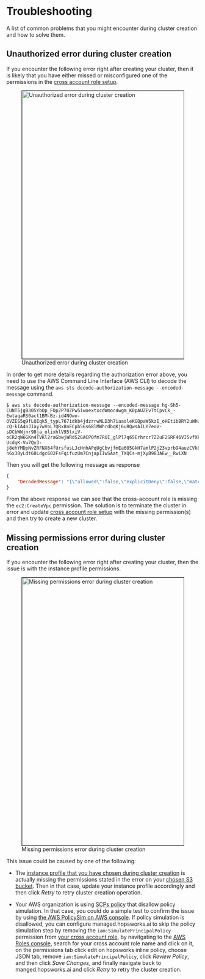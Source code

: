 # Troubleshooting

A list of common problems that you might encounter during cluster creation and how to solve them. 

## Unauthorized error during cluster creation

If you encounter the following error right after creating your cluster, then it is likely that you have either missed or misconfigured one of the permissions in the [cross account role setup](getting_started/#step-1-connecting-your-aws-account). 

<p align="center">
  <figure>
    <img style="border: 1px solid #000;width:700px" src="../../../assets/images/setup_installation/managed/aws/troubleshooting-unauthorized-error.png" alt="Unauthorized error during cluster creation">
    <figcaption>Unauthorized error during cluster creation</figcaption>
  </figure>
</p>

In order to get more details regarding the authorization error above, you need to use the AWS Command Line Interface (AWS CLI) to decode the message using the `aws sts decode-authorization-message --encoded-message` command.

```
$ aws sts decode-authorization-message --encoded-message hg-Sh5-CUNT5jgB305YbOp_FDp2P70ZPw5iwoextxcdWmoc4wgm_K0pAUZEvTtCpvCk_-EwtaqaRS0act1BM-Bz-id4NOwo-OVZES5q9fLQIqk5_typL767idkb4jdzrrwNLD3h7iaaoleKGQpaW5kzI_oHEtibBRY2uWhU07oiwDHOAwb-cQ-kIA4nJIay7wVoL7QRx8nECpb56s68lMWhrdbqKj6uRQwsAILY7eoV-sDCbWWjnr98ja_olixhlV95txiV-oCR2qW6GKn4TVKl2raGbwjWRdS2GACP0fm7RUI_glPl7q65Erhrcr7Z2uF2SRF46VI5vfXkjXxv58e0x6SSRmKXF397e4QpPM6RyopmgDa9sSWAbkBxC86O9b30l47GX9w98trc76jsfU-UcdqK-Vu7Qy3-j8ehYMDpNvZRFNX64fUrsfusLJcHnhAPqUgCbvjfmEa605GkH7amlP2j23vprb94auzCVk8rgVkrSrBMek6YlWA0nzXtSjq8mVAvFE-n6x3ByLdt68Ldgc602FsFqifuzUm7CnjapIIwSAat_TXQCs-mjXyB983AEw__RwiXN
```

Then you will get the following message as response 
```json
{
    "DecodedMessage": "{\"allowed\":false,\"explicitDeny\":false,\"matchedStatements\":{\"items\":[]},\"failures\":{\"items\":[]},\"context\":{\"principal\":{\"id\":\"AROA27VDEGQLGDB4JOSOI:1f708920-18a6-11ed-8dd4-f162dca8fc19\",\"arn\":\"arn:aws:sts::xxxxx:assumed-role/cross-acount-role/1f708920-18a6-11ed-8dd4-f162dca8fc19\"},\"action\":\"ec2:CreateVpc\",\"resource\":\"arn:aws:ec2:us-east-2:xxxxx:vpc/*\",\"conditions\":{\"items\":[{\"key\":\"aws:Region\",\"values\":{\"items\":[{\"value\":\"us-east-2\"}]}},{\"key\":\"aws:Service\",\"values\":{\"items\":[{\"value\":\"ec2\"}]}},{\"key\":\"aws:Resource\",\"values\":{\"items\":[{\"value\":\"vpc/*\"}]}},{\"key\":\"aws:Type\",\"values\":{\"items\":[{\"value\":\"vpc\"}]}},{\"key\":\"aws:Account\",\"values\":{\"items\":[{\"value\":\"xxxxxx\"}]}},{\"key\":\"ec2:VpcID\",\"values\":{\"items\":[{\"value\":\"*\"}]}},{\"key\":\"aws:ARN\",\"values\":{\"items\":[{\"value\":\"arn:aws:ec2:us-east-2:xxxx:vpc/*\"}]}}]}}}"
}
```

From the above response we can see that the cross-account role is missing the `ec2:CreateVpc` permission. The solution is to terminate the cluster in error and update [cross account role setup](getting_started/#step-1-connecting-your-aws-account) with the missing permission(s) and then try to create a new cluster.

## Missing permissions error during cluster creation

If you encounter the following error right after creating your cluster, then the issue is with the instance profile permissions.  

<p align="center">
  <figure>
    <img style="border: 1px solid #000;width:700px" src="../../../assets/images/setup_installation/managed/aws/troubleshooting-missing-permissions-error.png" alt="Missing permissions error during cluster creation">
    <figcaption>Missing permissions error during cluster creation</figcaption>
  </figure>
</p>

This issue could be caused by one of the following:

* The [instance profile that you have chosen during cluster creation](cluster_creation/#step-5-select-the-instance-profile) is actually missing the permissions stated in the error  on your [chosen S3 bucket](cluster_creation/#step-2-setting-the-general-information). Then in that case, update your instance profile accordingly and then click *Retry* to retry cluster creation operation. 

* Your AWS organization is using [SCPs policy](https://docs.aws.amazon.com/organizations/latest/userguide/orgs_manage_policies_scps.html) that disallow policy simulation. In that case, you could do a simple test to confirm the issue by using [the AWS PolicySim on AWS console](https://docs.aws.amazon.com/IAM/latest/UserGuide/access_policies_testing-policies.html). If policy simulation is disallowed, you can configure managed.hopsworks.ai to skip the policy simulation step by removing the `iam:SimulatePrincipalPolicy` permission from [your cross account role](getting_started/#step-1-connecting-your-aws-account), by navitgating to the [AWS Roles console](https://us-east-1.console.aws.amazon.com/iamv2/home#/roles), search for your cross account role name and click on it, on the permissions tab click edit on hopsworks inline policy, choose JSON tab, remove `iam:SimulatePrincipalPolicy`, click *Review Policy*, and then click *Save Changes*, and finally navigate back to manged.hopsworks.ai and click *Retry* to retry the cluster creation.
